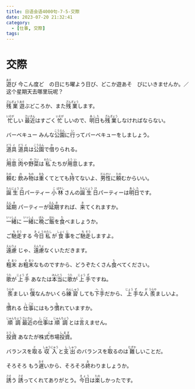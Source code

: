 ```yaml
---
title: 日语会语4000句-7-5-交際
date: 2023-07-20 21:32:41
category:
  - [仕事, 交際]
tags:
---
```


# 交際

<ruby>遊<rt>あそ</rt>び</ruby>
今こん度ど　の日にち曜よう日び、どこか遊あそ　びにいきませんか。／这个星期天去哪里玩呢？

<!-- more -->

<ruby>残<rt>ざん</rt>業<rt>ぎょう</rt></ruby>
<ruby>遊<rt>あそ</rt>ぶどころか、また<rt></rt>残<rt>ざん</rt>業<rt>ぎょう</rt>します。</ruby>

<ruby>忙<rt>いそが</rt>しい</ruby>
<ruby>最<rt>さい</rt>近<rt>きん</rt>はすごく<rt></rt>忙<rt>いそが</rt>しいので、<rt></rt>明日<rt>あした</rt>も<rt></rt>残<rt>ざん</rt>業<rt>ぎょう</rt>しなければならない。</ruby>

<ruby>バーベキュー</ruby>
<ruby>みんな<rt></rt>公<rt>こう</rt>園<rt>えん</rt>に<rt></rt>行<rt>い</rt>ってバーベキューをしましょう。</ruby>

<ruby>道<rt>どう</rt>具<rt>ぐ</rt></ruby>
<ruby>道<rt>どう</rt>具<rt>ぐ</rt>は<rt></rt>公<rt>こう</rt>園<rt>えん</rt>で<rt></rt>借<rt>か</rt>りられる。</ruby>

<ruby>用<rt>よう</rt>意<rt>い</rt></ruby>
<ruby>肉<rt>にく</rt>や<rt></rt>野<rt>や</rt>菜<rt>さい</rt>は<rt></rt>私<rt>わたし</rt>たちが<rt></rt>用<rt>よう</rt>意<rt>い</rt>します。</ruby>

<ruby>頼<rt>たの</rt>む</ruby>
<ruby>飲<rt>の</rt>み<rt></rt>物<rt>もの</rt>は<rt></rt>重<rt>おも</rt>くてとても<rt></rt>持<rt>も</rt>てないよ、<rt></rt>男<rt>だん</rt>性<rt>せい</rt>に<rt></rt>頼<rt>たの</rt>むからいい。</ruby>

<ruby>誕<rt>たん</rt>生<rt>じょう</rt>日<rt>び</rt>パーティー</ruby>
<ruby>小<rt>こ</rt>林<rt>ばやし</rt>さんの<rt></rt>誕<rt>たん</rt>生<rt>じょう</rt>日<rt>び</rt>パーティーは<rt></rt>明日<rt>あした</rt>です。</ruby>

<ruby>延<rt>えん</rt>期<rt>き</rt></ruby>
<ruby>パーティーが<rt></rt>延<rt>えん</rt>期<rt>き</rt>すれば、<rt></rt>来<rt>き</rt>てくれますか。</ruby>

<ruby>一<rt>いっ</rt>緒<rt>しょ</rt>に</ruby>
<ruby>一<rt>いっ</rt>緒<rt>しょ</rt>に<rt></rt>晩<rt>ばん</rt>ご<rt></rt>飯<rt>はん</rt>を<rt></rt>食<rt>た</rt>べましょうか。</ruby>

<ruby>ご<rt></rt>馳<rt>ち</rt>走<rt>そう</rt>する</ruby>
<ruby>今日<rt>きょう</rt>私<rt>わたし</rt>が<rt></rt>食<rt>しょく</rt>事<rt>じ</rt>をご<rt></rt>馳<rt>ち</rt>走<rt>そう</rt>しますよ。</ruby>

<ruby>遠<rt>えん</rt>慮<rt>りょ</rt></ruby>
<ruby>じゃ、<rt></rt>遠<rt>えん</rt>慮<rt>りょ</rt>なくいただきます。</ruby>

<ruby>粗<rt>そ</rt>末<rt>まつ</rt></ruby>
<ruby>お<rt></rt>粗<rt>そ</rt>末<rt>まつ</rt>なものですから、どうぞたくさん<rt></rt>食<rt>た</rt>べてください。</ruby>

<ruby>歌<rt>うた</rt>が<rt></rt>上<rt>じょう</rt>手<rt>ず</rt></ruby>
<ruby>あなたは<rt></rt>本<rt>ほん</rt>当<rt>とう</rt>に<rt></rt>歌<rt>うた</rt>が<rt></rt>上<rt>じょう</rt>手<rt>ず</rt>ですね。</ruby>

<ruby>羨<rt>うらや</rt>ましい</ruby>
<ruby>僕<rt>ぼく</rt>なんかいくら<rt></rt>練<rt>れん</rt>習<rt>しゅう</rt>しても<rt></rt>下<rt>へ</rt>手<rt>た</rt>だから、<rt></rt>上<rt>じょう</rt>手<rt>ず</rt>な<rt></rt>人<rt>が</rt>羨<rt>うらや</rt>ましいよ。</ruby>

<ruby>慣<rt>な</rt>れる</ruby>
<ruby>仕<rt>し</rt>事<rt>ごと</rt>にはもう<rt></rt>慣<rt>な</rt>れていますか。</ruby>

<ruby>順<rt>じゅん</rt>調<rt>ちょう</rt></ruby>
<ruby>最<rt>さい</rt>近<rt>きん</rt>の<rt></rt>仕<rt>し</rt>事<rt>ごと</rt>は<rt></rt>順<rt>じゅん</rt>調<rt>ちょう</rt>とは<rt></rt>言<rt>い</rt>えません。</ruby>

<ruby>投<rt>とう</rt>資<rt>し</rt></ruby>
<ruby>あなたが<rt></rt>株式市場<rt>に</rt>投資<rt>します</rt>。</ruby>

<ruby>バランスを<rt></rt>取<rt>と</rt>る</ruby>
<ruby>収<rt>しゅう</rt>入<rt>にゅう</rt>と<rt></rt>支<rt>し</rt>出<rt>しゅつ</rt>のバランスを<rt></rt>取<rt>と</rt>るのは<rt></rt>難<rt>むずか</rt>しいことだ。</ruby>

<ruby>そろそろ</ruby>
<ruby>もう<rt></rt>遅<rt>おそ</rt>いから、そろそろ<rt></rt>終<rt>お</rt>わりましょうか。</ruby>

<ruby>誘<rt>さそ</rt>う</ruby>
<ruby>誘<rt>さそ</rt>ってくれてありがとう。<rt></rt>今日<rt>きょう</rt>は<rt></rt>楽<rt>たの</rt>しかったです。</ruby>

